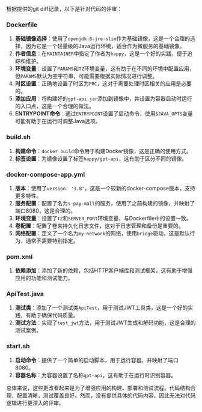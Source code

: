 根据提供的git diff记录，以下是针对代码的评审：

### Dockerfile
1. **基础镜像选择**：使用了`openjdk:8-jre-slim`作为基础镜像，这是一个合理的选择，因为它是一个轻量级的Java运行环境，适合作为微服务的基础镜像。
2. **作者信息**：在`MAINTAINER`中指定了作者为`happy`，这是一个好的实践，便于追踪和维护。
3. **环境变量**：设置了`PARAMS`和`TZ`环境变量，这有助于在不同的环境中配置应用，但`PARAMS`默认为空字符串，可能需要根据实际情况进行调整。
4. **时区设置**：正确地设置了时区为`PRC`，这对于需要处理时区相关的应用是必要的。
5. **添加应用**：将构建好的`gpt-api.jar`添加到镜像中，并设置为容器启动时运行的入口点，这是一个合理的做法。
6. **ENTRYPOINT命令**：通过`ENTRYPOINT`设置了启动命令，使用`$JAVA_OPTS`变量可能有助于在运行时调整Java选项。

### build.sh
1. **构建命令**：`docker build`命令用于构建Docker镜像，这是正确的使用方式。
2. **标签设置**：为镜像设置了标签`happy/gpt-api`，这有助于区分不同的镜像。

### docker-compose-app.yml
1. **版本**：使用了`version: '3.8'`，这是一个较新的docker-compose版本，支持更多特性。
2. **服务配置**：配置了名为`s-pay-mall`的服务，使用了之前构建的镜像，并映射了端口8080，这是合理的。
3. **环境变量**：设置了`TZ`和`SERVER_PORT`环境变量，与Dockerfile中的设置一致。
4. **卷配置**：配置了卷来持久化日志文件，这对于日志管理和备份是重要的。
5. **网络配置**：定义了一个名为`my-network`的网络，使用`bridge`驱动，这是默认行为，通常不需要特别指定。

### pom.xml
1. **依赖添加**：添加了新的依赖，包括HTTP客户端库和测试框架，这有助于增强应用的功能和测试能力。

### ApiTest.java
1. **测试类**：添加了一个测试类`ApiTest`，用于测试JWT工具类，这是一个好的实践，有助于确保代码质量。
2. **测试方法**：实现了`test_jwt`方法，用于测试JWT生成和解码功能，这是合理的测试案例。

### start.sh
1. **启动命令**：提供了一个简单的启动脚本，用于运行容器，并映射了端口8080。
2. **容器名称**：为容器设置了名称`gpt-api`，这有助于在运行时识别容器。

总体来说，这些更改看起来是为了增强应用的构建、部署和测试流程。代码结构合理，配置清晰，测试覆盖良好。然而，没有提供具体的代码内容，因此无法对代码逻辑进行更深入的评审。